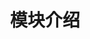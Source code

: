 ---
weight: 120
title: "模块介绍"
description: "介绍 FastGPT 的常用模块"
icon: "apps"
draft: false
images: []
---